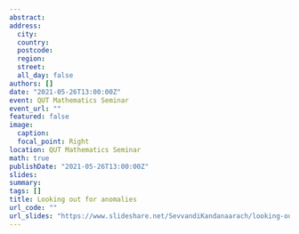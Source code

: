 ```yaml
---
abstract: 
address:
  city: 
  country: 
  postcode: 
  region: 
  street: 
  all_day: false
authors: []
date: "2021-05-26T13:00:00Z" 
event: QUT Mathematics Seminar
event_url: ""
featured: false
image:
  caption: 
  focal_point: Right
location: QUT Mathematics Seminar
math: true
publishDate: "2021-05-26T13:00:00Z"
slides: 
summary: 
tags: []
title: Looking out for anomalies
url_code: ""
url_slides: "https://www.slideshare.net/SevvandiKandanaarach/looking-out-for-anomalies"
---
```

